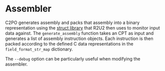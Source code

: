 # Assembler

C2PO generates assembly and packs that assembly into a binary representation using the [struct
library](https://docs.python.org/3/library/struct.html) that R2U2 then uses to monitor input data
against. The `generate_assembly` function takes an CPT as input and generates a list of assembly
instruction objects. Each instruction is then packed according to the defined C data representations
in the `field_format_str_map` dictionary. 

The `--debug` option can be particularly useful when modifying the assembler.

